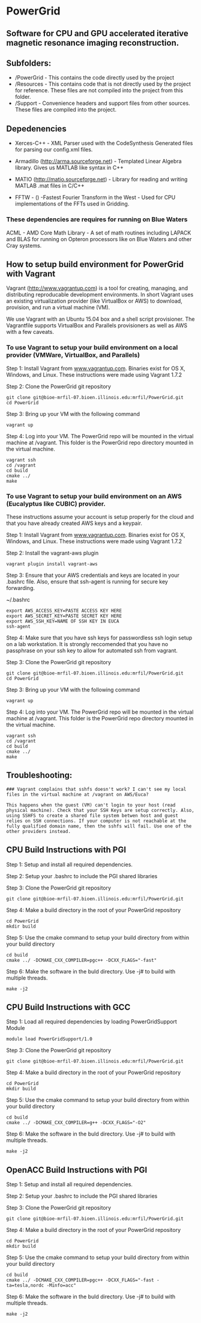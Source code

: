 # PowerGrid

##  Software for CPU and GPU accelerated iterative magnetic resonance imaging reconstruction. 

##  Subfolders:
*   /PowerGrid - This contains the code directly used by the project
*   /Resources - This contains code that is not directly used by the project for reference. These files are not compiled into the project from this folder.
*   /Support - Convenience headers and support files from other sources. These files are compiled into the project.

## Depedenencies 
*   Xerces-C++ - XML Parser used with the CodeSynthesis Generated files for parsing our config.xml files.

*   Armadillo (http://arma.sourceforge.net) - Templated Linear Algebra library. Gives us MATLAB like syntax in C++

*   MATIO  (http://matio.sourceforge.net) - Library for reading and writing MATLAB .mat files in C/C++

*   FFTW - () -Fastest Fourier Transform in the West - Used for CPU implementations of the FFTs used in Gridding.

### These dependencies are requires for running on Blue Waters
ACML - AMD Core Math Library - A set of math routines including LAPACK and BLAS for running on Opteron processors like on Blue Waters and other Cray systems.

## How to setup build environment for PowerGrid with Vagrant
Vagrant (http://www.vagrantup.com) is a tool for creating, managing, and distributing reproducable development environments. In short Vagrant uses an existing virtualization provider (like VirtualBox or AWS) to download, provision, and run a virtual machine (VM).

We use Vagrant with an Ubuntu 15.04 box and a shell script provisioner. The Vagrantfile supports VirtualBox and Parallels provisioners as well as AWS with a few caveats.
 
### To use Vagrant to setup your build environment on a local provider (VMWare, VirtualBox, and Parallels)

Step 1: Install Vagrant from www.vagrantup.com. Binaries exist for OS X, Windows, and Linux. These instructions were made using Vagrant 1.7.2

Step 2: Clone the PowerGrid git repository 

    git clone git@bioe-mrfil-07.bioen.illinois.edu:mrfil/PowerGrid.git
    cd PowerGrid

Step 3: Bring up your VM with the following command

    vagrant up
    
Step 4: Log into your VM. The PowerGrid repo will be mounted in the virtual machine at /vagrant. This folder is the PowerGrid repo directory mounted in the virtual machine.  

    vagrant ssh 
    cd /vagrant
    cd build
    cmake ../
    make
    
 
### To use Vagrant to setup your build environment on an AWS (Eucalyptus like CUBIC) provider.

These instructions assume your account is setup properly for the cloud and that you have already created AWS keys and a keypair.

Step 1: Install Vagrant from www.vagrantup.com. Binaries exist for OS X, Windows, and Linux. These instructions were made using Vagrant 1.7.2

Step 2: Install the vagrant-aws plugin

    vagrant plugin install vagrant-aws

Step 3: Ensure that your AWS credentials and keys are located in your .bashrc file. Also, ensure that ssh-agent is running for secure key forwarding.

~/.bashrc

    export AWS_ACCESS_KEY=PASTE ACCESS KEY HERE
    export AWS_SECRET_KEY=PASTE SECRET KEY HERE
    export AWS_SSH_KEY=NAME OF SSH KEY IN EUCA
    ssh-agent
    
Step 4: Make sure that you have ssh keys for passwordless ssh login setup on a lab workstation. It is strongly reccomended that you have no passphrase on your ssh key to allow for automated ssh from vagrant.

Step 3: Clone the PowerGrid git repository 

    git clone git@bioe-mrfil-07.bioen.illinois.edu:mrfil/PowerGrid.git
    cd PowerGrid

Step 3: Bring up your VM with the following command

    vagrant up
    
Step 4: Log into your VM. The PowerGrid repo will be mounted in the virtual machine at /vagrant. This folder is the PowerGrid repo directory mounted in the virtual machine. 

    vagrant ssh 
    cd /vagrant
    cd build
    cmake ../
    make
    
## Troubleshooting:
    ### Vagrant complains that sshfs doesn't work? I can't see my local files in the virtual machine at /vagrant on AWS/Euca?
    
    This happens when the guest (VM) can't login to your host (read physical machine). Check that your SSH Keys are setup correctly. Also, using SSHFS to create a shared file system betwen host and guest relies on SSH connections. If your computer is not reachable at the fully qualified domain name, then the sshfs will fail. Use one of the other providers instead.

## CPU Build Instructions with PGI

Step 1: Setup and install all required dependencies. 

Step 2: Setup your .bashrc to include the PGI shared libraries

Step 3: Clone the PowerGrid git repository
    
    git clone git@bioe-mrfil-07.bioen.illinois.edu:mrfil/PowerGrid.git

Step 4: Make a build directory in the root of your PowerGrid repository

    cd PowerGrid
    mkdir build
    
Step 5: Use the cmake command to setup your build directory from within your build directory
    
    cd build
    cmake ../ -DCMAKE_CXX_COMPILER=pgc++ -DCXX_FLAGS="-fast"
    
Step 6: Make the software in the buld directory. Use -j# to build with multiple threads.

    make -j2
    
## CPU Build Instructions with GCC

Step 1: Load all required dependencies by loading PowerGridSupport Module

    module load PowerGridSupport/1.0

Step 3: Clone the PowerGrid git repository
    
    git clone git@bioe-mrfil-07.bioen.illinois.edu:mrfil/PowerGrid.git

Step 4: Make a build directory in the root of your PowerGrid repository

    cd PowerGrid
    mkdir build
    
Step 5: Use the cmake command to setup your build directory from within your build directory
    
    cd build
    cmake ../ -DCMAKE_CXX_COMPILER=g++ -DCXX_FLAGS="-O2"
    
Step 6: Make the software in the buld directory. Use -j# to build with multiple threads.

    make -j2
    
## OpenACC Build Instructions with PGI
   
Step 1: Setup and install all required dependencies. 
   
Step 2: Setup your .bashrc to include the PGI shared libraries
  
Step 3: Clone the PowerGrid git repository
       
    git clone git@bioe-mrfil-07.bioen.illinois.edu:mrfil/PowerGrid.git
   
Step 4: Make a build directory in the root of your PowerGrid repository
   
    cd PowerGrid
    mkdir build
       
Step 5: Use the cmake command to setup your build directory from within your build directory
       
    cd build
    cmake ../ -DCMAKE_CXX_COMPILER=pgc++ -DCXX_FLAGS="-fast -ta=tesla,nordc -Minfo=acc"
       
Step 6: Make the software in the buld directory. Use -j# to build with multiple threads.
   
    make -j2